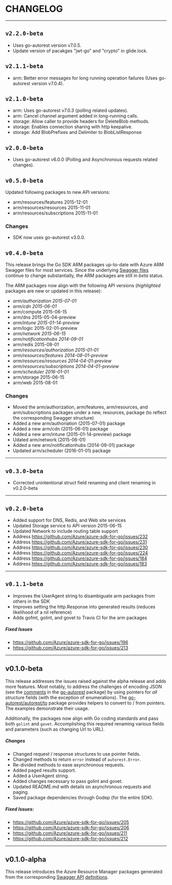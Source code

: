 # CHANGELOG

-----

## `v2.2.0-beta`

- Uses go-autorest version v7.0.5.
- Update version of pacakges "jwt-go" and "crypto" in glide.lock.


## `v2.1.1-beta`

- arm: Better error messages for long running operation failures (Uses go-autorest version v7.0.4).


## `v2.1.0-beta`

- arm: Uses go-autorest v7.0.3 (polling related updates).
- arm: Cancel channel argument added in long-running calls.
- storage: Allow caller to provide headers for DeleteBlob methods.
- storage: Enables connection sharing with http keepalive.
- storage: Add BlobPrefixes and Delimiter to BlobListResponse


## `v2.0.0-beta`

- Uses go-autorest v6.0.0 (Polling and Asynchronous requests related changes).

 
## `v0.5.0-beta`

Updated following packages to new API versions:
- arm/resources/features 2015-12-01
- arm/resources/resources 2015-11-01
- arm/resources/subscriptions 2015-11-01


### Changes 

 - SDK now uses go-autorest v3.0.0.



## `v0.4.0-beta`

This release brings the Go SDK ARM packages up-to-date with Azure ARM Swagger files for most
services. Since the underlying [Swagger files](https://github.com/Azure/azure-rest-api-specs)
continue to change substantially, the ARM packages are still in *beta* status.

The ARM packages now align with the following API versions (*highlighted* packages are new or
updated in this release):

- *arm/authorization 2015-07-01*
- *arm/cdn 2015-06-01*
- arm/compute 2015-06-15
- arm/dns 2015-05-04-preview
- *arm/intune 2015-01-14-preview*
- arm/logic 2015-02-01-preview
- *arm/network 2015-06-15*
- *arm/notificationhubs 2014-09-01*
- arm/redis 2015-08-01
- *arm/resources/authorization 2015-01-01*
- *arm/resources/features 2014-08-01-preview*
- *arm/resources/resources 2014-04-01-preview*
- *arm/resources/subscriptions 2014-04-01-preview*
- *arm/scheduler 2016-01-01*
- arm/storage 2015-06-15
- arm/web 2015-08-01

### Changes

- Moved the arm/authorization, arm/features, arm/resources, and arm/subscriptions packages under a new, resources, package (to reflect the corresponding Swagger structure)
- Added a new arm/authoriation (2015-07-01) package
- Added a new arm/cdn (2015-06-01) package
- Added a new arm/intune (2015-01-14-preview) package
- Udated arm/network (2015-06-01)
- Added a new arm/notificationhubs (2014-09-01) package
- Updated arm/scheduler (2016-01-01) package


-----

## `v0.3.0-beta`

- Corrected unintentional struct field renaming and client renaming in v0.2.0-beta

-----

## `v0.2.0-beta`

- Added support for DNS, Redis, and Web site services
- Updated Storage service to API version 2015-06-15
- Updated Network to include routing table support
- Address https://github.com/Azure/azure-sdk-for-go/issues/232
- Address https://github.com/Azure/azure-sdk-for-go/issues/231
- Address https://github.com/Azure/azure-sdk-for-go/issues/230
- Address https://github.com/Azure/azure-sdk-for-go/issues/224
- Address https://github.com/Azure/azure-sdk-for-go/issues/184
- Address https://github.com/Azure/azure-sdk-for-go/issues/183

------

## `v0.1.1-beta`

- Improves the UserAgent string to disambiguate arm packages from others in the SDK
- Improves setting the http.Response into generated results (reduces likelihood of a nil reference)
- Adds gofmt, golint, and govet to Travis CI for the arm packages

##### Fixed Issues

- https://github.com/Azure/azure-sdk-for-go/issues/196
- https://github.com/Azure/azure-sdk-for-go/issues/213

------

## v0.1.0-beta

This release addresses the issues raised against the alpha release and adds more features. Most
notably, to address the challenges of encoding JSON
(see the [comments](https://github.com/Azure/go-autorest#handling-empty-values) in the
[go-autorest](https://github.com/Azure/go-autorest) package) by using pointers for *all* structure
fields (with the exception of enumerations). The
[go-autorest/autorest/to](https://github.com/Azure/go-autorest/tree/master/autorest/to) package
provides helpers to convert to / from pointers. The examples demonstrate their usage.

Additionally, the packages now align with Go coding standards and pass both `golint` and `govet`.
Accomplishing this required renaming various fields and parameters (such as changing Url to URL).

##### Changes

- Changed request / response structures to use pointer fields.
- Changed methods to return `error` instead of `autorest.Error`.
- Re-divided methods to ease asynchronous requests.
- Added paged results support.
- Added a UserAgent string.
- Added changes necessary to pass golint and govet.
- Updated README.md with details on asynchronous requests and paging.
- Saved package dependencies through Godep (for the entire SDK).

##### Fixed Issues:

- https://github.com/Azure/azure-sdk-for-go/issues/205
- https://github.com/Azure/azure-sdk-for-go/issues/206
- https://github.com/Azure/azure-sdk-for-go/issues/211
- https://github.com/Azure/azure-sdk-for-go/issues/212

-----

## v0.1.0-alpha

This release introduces the Azure Resource Manager packages generated from the corresponding
[Swagger API](http://swagger.io) [definitions](https://github.com/Azure/azure-rest-api-specs).
